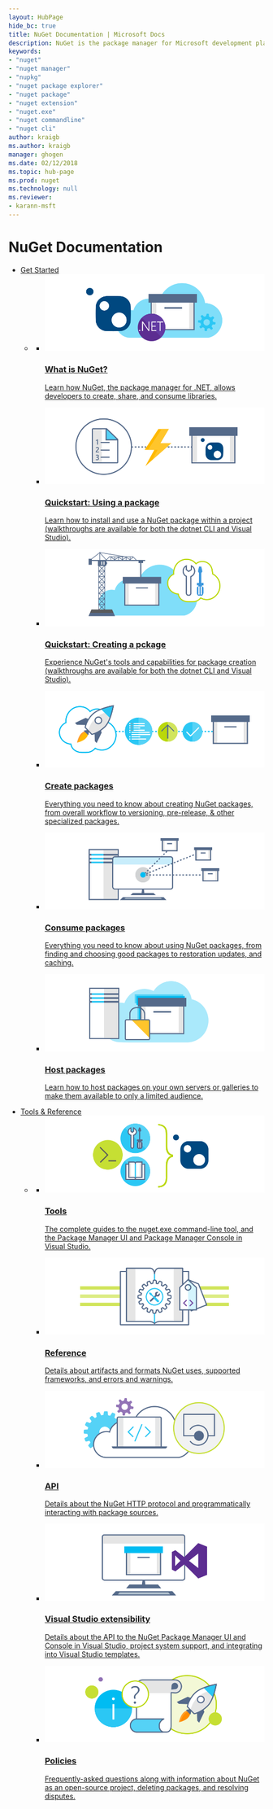 ```yaml
---
layout: HubPage
hide_bc: true
title: NuGet Documentation | Microsoft Docs
description: NuGet is the package manager for Microsoft development platforms including .NET. The NuGet client tools provide the ability to create and consume packages.
keywords:
- "nuget"
- "nuget manager"
- "nupkg"
- "nuget package explorer"
- "nuget package"
- "nuget extension"
- "nuget.exe"
- "nuget commandline"
- "nuget cli"
author: kraigb
ms.author: kraigb
manager: ghogen
ms.date: 02/12/2018
ms.topic: hub-page
ms.prod: nuget
ms.technology: null
ms.reviewer:  
- karann-msft
---
```

<div id="main" class="v2">
<div class="container">
    <h1>NuGet Documentation</h1>
    <ul class="pivots">
        <li>
            <a href="#start">Get Started</a>
            <ul id="start">
                <li>
                    <a href="#start-all"></a>
                    <ul id="start-all" class="cardsC">
                        <li>
                            <a href="what-is-nuget.md">
                            <div class="cardSize">
                                <div class="cardPadding">
                                    <div class="card">
                                        <div class="cardImageOuter">
                                            <div class="cardImage  bgdAccent1">
                                                <img src="media/hub/nuget-get-started-what-is-nuget.svg" alt="What is NuGet? Learn how NuGet, the package manager for .NET, allows developers to create, share, and consume libraries." />        
                                            </div>
                                        </div>
                                        <div class="cardText">
                                            <h3>What is NuGet?</h3>
                                            <p>Learn how NuGet, the package manager for .NET, allows developers to create, share, and consume libraries.</p>
                                        </div>
                                    </div>
                                </div>
                            </div>
                            </a>
                        </li>
                        <li>
                            <a href="quickstart/install-and-use-a-package-using-the-dotnet-cli.md">
                            <div class="cardSize">
                                <div class="cardPadding">
                                    <div class="card">
                                        <div class="cardImageOuter">
                                            <div class="cardImage  bgdAccent1">
                                                <img src="media/hub/nuget-get-started-quickstarts.svg" alt="Quickstarts: Experience NuGet with focused walkthroughs for creating a simple package and using a package." />
                                            </div>
                                        </div>
                                        <div class="cardText">
                                            <h3>Quickstart: Using a package</h3>
                                            <p>Learn how to install and use a NuGet package within a project (walkthroughs are available for both the dotnet CLI and Visual Studio).</p>
                                        </div>
                                    </div>
                                </div>
                            </div>
                            </a>
                        </li>
                        <li>
                            <a href="quickstart/create-and-publish-a-package-using-the-dotnet-cli">
                            <div class="cardSize">
                                <div class="cardPadding">
                                    <div class="card">
                                        <div class="cardImageOuter">
                                            <div class="cardImage  bgdAccent1">
                                                <img src="media/hub/nuget-get-started-guides.svg" alt="Guides: experience NuGet's tools and capabilities for creating a package." />
                                            </div>
                                        </div>
                                        <div class="cardText">
                                            <h3>Quickstart: Creating a pckage</h3>
                                            <p>Experience NuGet's tools and capabilities for package creation (walkthroughs are available for both the dotnet CLI and Visual Studio).</p>
                                        </div>
                                    </div>
                                </div>
                            </div>
                            </a>
                        </li>
                        <li>
                            <a href="create-packages/overview-and-workflow.md">
                            <div class="cardSize">
                                <div class="cardPadding">
                                    <div class="card">
                                        <div class="cardImageOuter">
                                            <div class="cardImage  bgdAccent1">
                                                <img src="media/hub/nuget-get-started-create-packages.svg" alt="Create Packages: Everything you need to know about creating NuGet packages, from overall workflow to versioning, pre-release, and other specialized packages." />
                                            </div>
                                        </div>
                                        <div class="cardText">
                                            <h3>Create packages</h3>
                                            <p>Everything you need to know about creating NuGet packages, from overall workflow to versioning, pre-release, &amp; other specialized packages.</p>
                                        </div>
                                    </div>
                                </div>
                            </div>
                            </a>
                        </li>
                        <li>
                            <a href="consume-packages/overview-and-workflow.md">
                            <div class="cardSize">
                                <div class="cardPadding">
                                    <div class="card">
                                        <div class="cardImageOuter">
                                            <div class="cardImage  bgdAccent1">
                                                <img src="media/hub/nuget-get-started-consume-packages.svg" alt="Consume Packages: Everything you need to know about using NuGet packages, from finding and choosing good packages to restoration updates, and caching." />
                                            </div>
                                        </div>
                                        <div class="cardText">
                                            <h3>Consume packages</h3>
                                            <p>Everything you need to know about using NuGet packages, from finding and choosing good packages to restoration updates, and caching.</p>
                                        </div>
                                    </div>
                                </div>
                            </div>
                            </a>
                        </li>
                        <li>
                            <a href="hosting-packages/overview.md">
                            <div class="cardSize">
                                <div class="cardPadding">
                                    <div class="card">
                                        <div class="cardImageOuter">
                                            <div class="cardImage  bgdAccent1">
                                                <img src="media/hub/nuget-get-started-host-packages.svg" alt="Host Packages: Learn how to host packages on your own servers or galleries to make them available to only a limited audience." />
                                            </div>
                                        </div>
                                        <div class="cardText">
                                            <h3>Host packages</h3>
                                            <p>Learn how to host packages on your own servers or galleries to make them available to only a limited audience.</p>
                                        </div>
                                    </div>
                                </div>
                            </div>
                            </a>
                        </li>
                    </ul>
                </li>
            </ul>
        </li>
        <li>
            <a href="#tools">Tools &amp; Reference</a>
            <ul id="tools">
                <li>
                    <a href="#tools-all"></a>
                    <ul id="tools-all" class="cardsC">
                        <li>
                            <a href="tools/nuget-exe-cli-reference.md">
                            <div class="cardSize">
                                <div class="cardPadding">
                                    <div class="card">
                                        <div class="cardImageOuter">
                                            <div class="cardImage  bgdAccent1">
                                                <img src="media/hub/nuget-tools-tools.svg" alt="Tools: The complete guides to the nuget.exe command-line tool, and the Package Manager UI and Package Manager Console in Visual Studio." />
                                            </div>
                                        </div>
                                        <div class="cardText">
                                            <h3>Tools</h3>
                                            <p>The complete guides to the nuget.exe command-line tool, and the Package Manager UI and Package Manager Console in Visual Studio.</p>
                                        </div>
                                    </div>
                                </div>
                            </div>
                            </a>
                        </li>
                        <li>
                            <a href="reference/nuspec.md">
                            <div class="cardSize">
                                <div class="cardPadding">
                                    <div class="card">
                                        <div class="cardImageOuter">
                                            <div class="cardImage  bgdAccent1">
                                                <img src="media/hub/nuget-tools-reference.svg" alt="Reference: Details about artifacts and formats NuGet cares about, supported frameworks, and errors and warnings." />
                                            </div>
                                        </div>
                                        <div class="cardText">
                                            <h3>Reference</h3>
                                            <p>Details about artifacts and formats NuGet uses, supported frameworks, and errors and warnings.</p>
                                        </div>
                                    </div>
                                </div>
                            </div>
                            </a>
                        </li>
                        <li>
                            <a href="api/overview.md">
                            <div class="cardSize">
                                <div class="cardPadding">
                                    <div class="card">
                                        <div class="cardImageOuter">
                                            <div class="cardImage  bgdAccent1">
                                                <img src="media/hub/nuget-tools-api.svg" alt="API: Details about the NuGet API" />
                                            </div>
                                        </div>
                                        <div class="cardText">
                                            <h3>API</h3>
                                            <p>Details about the NuGet HTTP protocol and programmatically interacting with package sources.</p>
                                        </div>
                                    </div>
                                </div>
                            </div>
                            </a>
                        </li>
                        <li>
                            <a href="visual-studio-extensibility/nuget-api-in-visual-studio.md">
                            <div class="cardSize">
                                <div class="cardPadding">
                                    <div class="card">
                                        <div class="cardImageOuter">
                                            <div class="cardImage  bgdAccent1">
                                                <img src="media/hub/nuget-tools-vs-extensibility.svg" alt="Visual Studio Extensibility: Details about the API to the NuGet Package Manager UI and Console in Visual Studio, project system support, and integrating into Visual Studio templates." />
                                            </div>
                                        </div>
                                        <div class="cardText">
                                            <h3>Visual Studio extensibility</h3>
                                            <p>Details about the API to the NuGet Package Manager UI and Console in Visual Studio, project system support, and integrating into Visual Studio templates.</p>
                                        </div>
                                    </div>
                                </div>
                            </div>
                            </a>
                        </li>
                        <li>
                            <a href="policies/nuget-faq.md">
                            <div class="cardSize">
                                <div class="cardPadding">
                                    <div class="card">
                                        <div class="cardImageOuter">
                                            <div class="cardImage  bgdAccent1">
                                                <img src="media/hub/nuget-tools-policies.svg" alt="Policies: Frequently-asked questions along with information about NuGet as an open-source project, deleting packages, and resolving disputes." />
                                            </div>
                                        </div>
                                        <div class="cardText">
                                            <h3>Policies</h3>
                                            <p>Frequently-asked questions along with information about NuGet as an open-source project, deleting packages, and resolving disputes.</p>
                                        </div>
                                    </div>
                                </div>
                            </div>
                            </a>
                        </li>
                    </ul>
                </li>
            </ul>
        </li>
    </ul>
</div>
